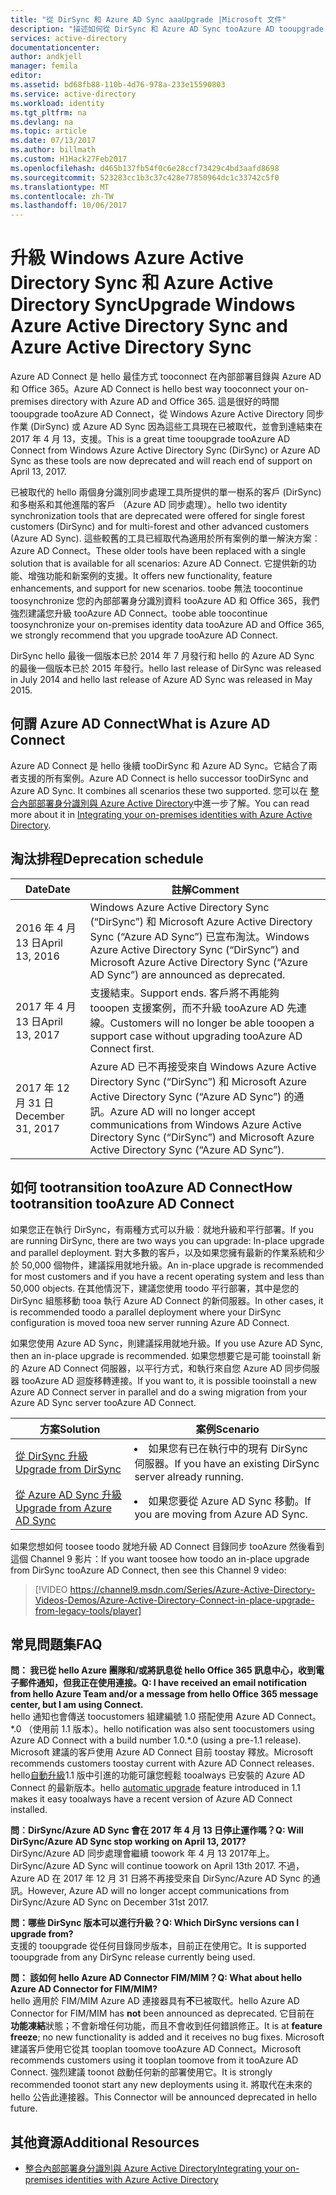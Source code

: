 ```yaml
---
title: "從 DirSync 和 Azure AD Sync aaaUpgrade |Microsoft 文件"
description: "描述如何從 DirSync 和 Azure AD Sync tooAzure AD tooupgrade 連接。"
services: active-directory
documentationcenter: 
author: andkjell
manager: femila
editor: 
ms.assetid: bd68fb88-110b-4d76-978a-233e15590803
ms.service: active-directory
ms.workload: identity
ms.tgt_pltfrm: na
ms.devlang: na
ms.topic: article
ms.date: 07/13/2017
ms.author: billmath
ms.custom: H1Hack27Feb2017
ms.openlocfilehash: d465b137fb54f0c6e28ccf73429c4bd3aafd8698
ms.sourcegitcommit: 523283cc1b3c37c428e77850964dc1c33742c5f0
ms.translationtype: MT
ms.contentlocale: zh-TW
ms.lasthandoff: 10/06/2017
---
```

# <a name="upgrade-windows-azure-active-directory-sync-and-azure-active-directory-sync"></a><span data-ttu-id="23d6d-103">升級 Windows Azure Active Directory Sync 和 Azure Active Directory Sync</span><span class="sxs-lookup"><span data-stu-id="23d6d-103">Upgrade Windows Azure Active Directory Sync and Azure Active Directory Sync</span></span>
<span data-ttu-id="23d6d-104">Azure AD Connect 是 hello 最佳方式 tooconnect 在內部部署目錄與 Azure AD 和 Office 365。</span><span class="sxs-lookup"><span data-stu-id="23d6d-104">Azure AD Connect is hello best way tooconnect your on-premises directory with Azure AD and Office 365.</span></span> <span data-ttu-id="23d6d-105">這是很好的時間 tooupgrade tooAzure AD Connect，從 Windows Azure Active Directory 同步作業 (DirSync) 或 Azure AD Sync 因為這些工具現在已被取代，並會到達結束在 2017 年 4 月 13，支援。</span><span class="sxs-lookup"><span data-stu-id="23d6d-105">This is a great time tooupgrade tooAzure AD Connect from Windows Azure Active Directory Sync (DirSync) or Azure AD Sync as these tools are now deprecated and will reach end of support on April 13, 2017.</span></span>

<span data-ttu-id="23d6d-106">已被取代的 hello 兩個身分識別同步處理工具所提供的單一樹系的客戶 (DirSync) 和多樹系和其他進階的客戶 （Azure AD 同步處理）。</span><span class="sxs-lookup"><span data-stu-id="23d6d-106">hello two identity synchronization tools that are deprecated were offered for single forest customers (DirSync) and for multi-forest and other advanced customers (Azure AD Sync).</span></span> <span data-ttu-id="23d6d-107">這些較舊的工具已經取代為適用於所有案例的單一解決方案︰Azure AD Connect。</span><span class="sxs-lookup"><span data-stu-id="23d6d-107">These older tools have been replaced with a single solution that is available for all scenarios: Azure AD Connect.</span></span> <span data-ttu-id="23d6d-108">它提供新的功能、增強功能和新案例的支援。</span><span class="sxs-lookup"><span data-stu-id="23d6d-108">It offers new functionality, feature enhancements, and support for new scenarios.</span></span> <span data-ttu-id="23d6d-109">toobe 無法 toocontinue toosynchronize 您的內部部署身分識別資料 tooAzure AD 和 Office 365，我們強烈建議您升級 tooAzure AD Connect。</span><span class="sxs-lookup"><span data-stu-id="23d6d-109">toobe able toocontinue toosynchronize your on-premises identity data tooAzure AD and Office 365, we strongly recommend that you upgrade tooAzure AD Connect.</span></span>

<span data-ttu-id="23d6d-110">DirSync hello 最後一個版本已於 2014 年 7 月發行和 hello 的 Azure AD Sync 的最後一個版本已於 2015 年發行。</span><span class="sxs-lookup"><span data-stu-id="23d6d-110">hello last release of DirSync was released in July 2014 and hello last release of Azure AD Sync was released in May 2015.</span></span>

## <a name="what-is-azure-ad-connect"></a><span data-ttu-id="23d6d-111">何謂 Azure AD Connect</span><span class="sxs-lookup"><span data-stu-id="23d6d-111">What is Azure AD Connect</span></span>
<span data-ttu-id="23d6d-112">Azure AD Connect 是 hello 後續 tooDirSync 和 Azure AD Sync。它結合了兩者支援的所有案例。</span><span class="sxs-lookup"><span data-stu-id="23d6d-112">Azure AD Connect is hello successor tooDirSync and Azure AD Sync. It combines all scenarios these two supported.</span></span> <span data-ttu-id="23d6d-113">您可以在 [整合內部部署身分識別與 Azure Active Directory](active-directory-aadconnect.md)中進一步了解。</span><span class="sxs-lookup"><span data-stu-id="23d6d-113">You can read more about it in [Integrating your on-premises identities with Azure Active Directory](active-directory-aadconnect.md).</span></span>

## <a name="deprecation-schedule"></a><span data-ttu-id="23d6d-114">淘汰排程</span><span class="sxs-lookup"><span data-stu-id="23d6d-114">Deprecation schedule</span></span>
| <span data-ttu-id="23d6d-115">Date</span><span class="sxs-lookup"><span data-stu-id="23d6d-115">Date</span></span> | <span data-ttu-id="23d6d-116">註解</span><span class="sxs-lookup"><span data-stu-id="23d6d-116">Comment</span></span> |
| --- | --- |
| <span data-ttu-id="23d6d-117">2016 年 4 月 13 日</span><span class="sxs-lookup"><span data-stu-id="23d6d-117">April 13, 2016</span></span> |<span data-ttu-id="23d6d-118">Windows Azure Active Directory Sync (“DirSync”) 和 Microsoft Azure Active Directory Sync (“Azure AD Sync”) 已宣布淘汰。</span><span class="sxs-lookup"><span data-stu-id="23d6d-118">Windows Azure Active Directory Sync (“DirSync”) and Microsoft Azure Active Directory Sync (“Azure AD Sync”) are announced as deprecated.</span></span> |
| <span data-ttu-id="23d6d-119">2017 年 4 月 13 日</span><span class="sxs-lookup"><span data-stu-id="23d6d-119">April 13, 2017</span></span> |<span data-ttu-id="23d6d-120">支援結束。</span><span class="sxs-lookup"><span data-stu-id="23d6d-120">Support ends.</span></span> <span data-ttu-id="23d6d-121">客戶將不再能夠 tooopen 支援案例，而不升級 tooAzure AD 先連線。</span><span class="sxs-lookup"><span data-stu-id="23d6d-121">Customers will no longer be able tooopen a support case without upgrading tooAzure AD Connect first.</span></span> |
|<span data-ttu-id="23d6d-122">2017 年 12 月 31 日</span><span class="sxs-lookup"><span data-stu-id="23d6d-122">December 31, 2017</span></span>|<span data-ttu-id="23d6d-123">Azure AD 已不再接受來自 Windows Azure Active Directory Sync (“DirSync”) 和 Microsoft Azure Active Directory Sync (“Azure AD Sync”) 的通訊。</span><span class="sxs-lookup"><span data-stu-id="23d6d-123">Azure AD will no longer accept communications from Windows Azure Active Directory Sync (“DirSync”) and Microsoft Azure Active Directory Sync (“Azure AD Sync”).</span></span>

## <a name="how-tootransition-tooazure-ad-connect"></a><span data-ttu-id="23d6d-124">如何 tootransition tooAzure AD Connect</span><span class="sxs-lookup"><span data-stu-id="23d6d-124">How tootransition tooAzure AD Connect</span></span>
<span data-ttu-id="23d6d-125">如果您正在執行 DirSync，有兩種方式可以升級︰就地升級和平行部署。</span><span class="sxs-lookup"><span data-stu-id="23d6d-125">If you are running DirSync, there are two ways you can upgrade: In-place upgrade and parallel deployment.</span></span> <span data-ttu-id="23d6d-126">對大多數的客戶，以及如果您擁有最新的作業系統和少於 50,000 個物件，建議採用就地升級。</span><span class="sxs-lookup"><span data-stu-id="23d6d-126">An in-place upgrade is recommended for most customers and if you have a recent operating system and less than 50,000 objects.</span></span> <span data-ttu-id="23d6d-127">在其他情況下，建議您使用 toodo 平行部署，其中是您的 DirSync 組態移動 tooa 執行 Azure AD Connect 的新伺服器。</span><span class="sxs-lookup"><span data-stu-id="23d6d-127">In other cases, it is recommended toodo a parallel deployment where your DirSync configuration is moved tooa new server running Azure AD Connect.</span></span>

<span data-ttu-id="23d6d-128">如果您使用 Azure AD Sync，則建議採用就地升級。</span><span class="sxs-lookup"><span data-stu-id="23d6d-128">If you use Azure AD Sync, then an in-place upgrade is recommended.</span></span> <span data-ttu-id="23d6d-129">如果您想要它是可能 tooinstall 新的 Azure AD Connect 伺服器，以平行方式，和執行來自您 Azure AD 同步伺服器 tooAzure AD 迴旋移轉連接。</span><span class="sxs-lookup"><span data-stu-id="23d6d-129">If you want to, it is possible tooinstall a new Azure AD Connect server in parallel and do a swing migration from your Azure AD Sync server tooAzure AD Connect.</span></span>

| <span data-ttu-id="23d6d-130">方案</span><span class="sxs-lookup"><span data-stu-id="23d6d-130">Solution</span></span> | <span data-ttu-id="23d6d-131">案例</span><span class="sxs-lookup"><span data-stu-id="23d6d-131">Scenario</span></span> |
| --- | --- |
| [<span data-ttu-id="23d6d-132">從 DirSync 升級</span><span class="sxs-lookup"><span data-stu-id="23d6d-132">Upgrade from DirSync</span></span>](active-directory-aadconnect-dirsync-upgrade-get-started.md) |<li><span data-ttu-id="23d6d-133">如果您有已在執行中的現有 DirSync 伺服器。</span><span class="sxs-lookup"><span data-stu-id="23d6d-133">If you have an existing DirSync server already running.</span></span></li> |
| [<span data-ttu-id="23d6d-134">從 Azure AD Sync 升級</span><span class="sxs-lookup"><span data-stu-id="23d6d-134">Upgrade from Azure AD Sync</span></span>](active-directory-aadconnect-upgrade-previous-version.md) |<li><span data-ttu-id="23d6d-135">如果您要從 Azure AD Sync 移動。</span><span class="sxs-lookup"><span data-stu-id="23d6d-135">If you are moving from Azure AD Sync.</span></span></li> |

<span data-ttu-id="23d6d-136">如果您想如何 toosee toodo 就地升級 AD Connect 目錄同步 tooAzure 然後看到這個 Channel 9 影片：</span><span class="sxs-lookup"><span data-stu-id="23d6d-136">If you want toosee how toodo an in-place upgrade from DirSync tooAzure AD Connect, then see this Channel 9 video:</span></span>

> [!VIDEO https://channel9.msdn.com/Series/Azure-Active-Directory-Videos-Demos/Azure-Active-Directory-Connect-in-place-upgrade-from-legacy-tools/player]
>
>

## <a name="faq"></a><span data-ttu-id="23d6d-137">常見問題集</span><span class="sxs-lookup"><span data-stu-id="23d6d-137">FAQ</span></span>
<span data-ttu-id="23d6d-138">**問： 我已從 hello Azure 團隊和/或將訊息從 hello Office 365 訊息中心，收到電子郵件通知，但我正在使用連接。**</span><span class="sxs-lookup"><span data-stu-id="23d6d-138">**Q: I have received an email notification from hello Azure Team and/or a message from hello Office 365 message center, but I am using Connect.**</span></span>  
<span data-ttu-id="23d6d-139">hello 通知也會傳送 toocustomers 組建編號 1.0 搭配使用 Azure AD Connect。\*.0 （使用前 1.1 版本）。</span><span class="sxs-lookup"><span data-stu-id="23d6d-139">hello notification was also sent toocustomers using Azure AD Connect with a build number 1.0.\*.0 (using a pre-1.1 release).</span></span> <span data-ttu-id="23d6d-140">Microsoft 建議的客戶使用 Azure AD Connect 目前 toostay 釋放。</span><span class="sxs-lookup"><span data-stu-id="23d6d-140">Microsoft recommends customers toostay current with Azure AD Connect releases.</span></span> <span data-ttu-id="23d6d-141">hello[自動升級](active-directory-aadconnect-feature-automatic-upgrade.md)1.1 版中引進的功能可讓您輕鬆 tooalways 已安裝的 Azure AD Connect 的最新版本。</span><span class="sxs-lookup"><span data-stu-id="23d6d-141">hello [automatic upgrade](active-directory-aadconnect-feature-automatic-upgrade.md) feature introduced in 1.1 makes it easy tooalways have a recent version of Azure AD Connect installed.</span></span>

<span data-ttu-id="23d6d-142">**問︰DirSync/Azure AD Sync 會在 2017 年 4 月 13 日停止運作嗎？**</span><span class="sxs-lookup"><span data-stu-id="23d6d-142">**Q: Will DirSync/Azure AD Sync stop working on April 13, 2017?**</span></span>  
<span data-ttu-id="23d6d-143">DirSync/Azure AD 同步處理會繼續 toowork 年 4 月 13 2017年上。</span><span class="sxs-lookup"><span data-stu-id="23d6d-143">DirSync/Azure AD Sync will continue toowork on April 13th 2017.</span></span>  <span data-ttu-id="23d6d-144">不過，Azure AD 在 2017 年 12 月 31 日將不再接受來自 DirSync/Azure AD Sync 的通訊。</span><span class="sxs-lookup"><span data-stu-id="23d6d-144">However, Azure AD will no longer accept communications from DirSync/Azure AD Sync on December 31st 2017.</span></span>

<span data-ttu-id="23d6d-145">**問：哪些 DirSync 版本可以進行升級？**</span><span class="sxs-lookup"><span data-stu-id="23d6d-145">**Q: Which DirSync versions can I upgrade from?**</span></span>  
<span data-ttu-id="23d6d-146">支援的 tooupgrade 從任何目錄同步版本，目前正在使用它。</span><span class="sxs-lookup"><span data-stu-id="23d6d-146">It is supported tooupgrade from any DirSync release currently being used.</span></span>

<span data-ttu-id="23d6d-147">**問： 該如何 hello Azure AD Connector FIM/MIM？**</span><span class="sxs-lookup"><span data-stu-id="23d6d-147">**Q: What about hello Azure AD Connector for FIM/MIM?**</span></span>  
<span data-ttu-id="23d6d-148">hello 適用於 FIM/MIM Azure AD 連接器具有**不**已被取代。</span><span class="sxs-lookup"><span data-stu-id="23d6d-148">hello Azure AD Connector for FIM/MIM has **not** been announced as deprecated.</span></span> <span data-ttu-id="23d6d-149">它目前在 **功能凍結**狀態；不會新增任何功能，而且不會收到任何錯誤修正。</span><span class="sxs-lookup"><span data-stu-id="23d6d-149">It is at **feature freeze**; no new functionality is added and it receives no bug fixes.</span></span> <span data-ttu-id="23d6d-150">Microsoft 建議客戶使用它從其 tooplan toomove tooAzure AD Connect。</span><span class="sxs-lookup"><span data-stu-id="23d6d-150">Microsoft recommends customers using it tooplan toomove from it tooAzure AD Connect.</span></span> <span data-ttu-id="23d6d-151">強烈建議 toonot 啟動任何新的部署使用它。</span><span class="sxs-lookup"><span data-stu-id="23d6d-151">It is strongly recommended toonot start any new deployments using it.</span></span> <span data-ttu-id="23d6d-152">將取代在未來的 hello 公告此連接器。</span><span class="sxs-lookup"><span data-stu-id="23d6d-152">This Connector will be announced deprecated in hello future.</span></span>

## <a name="additional-resources"></a><span data-ttu-id="23d6d-153">其他資源</span><span class="sxs-lookup"><span data-stu-id="23d6d-153">Additional Resources</span></span>
* [<span data-ttu-id="23d6d-154">整合內部部署身分識別與 Azure Active Directory</span><span class="sxs-lookup"><span data-stu-id="23d6d-154">Integrating your on-premises identities with Azure Active Directory</span></span>](active-directory-aadconnect.md)

